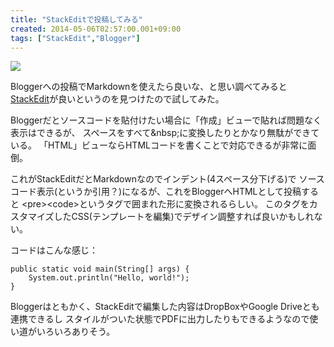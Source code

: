 ```yaml
---
title: "StackEditで投稿してみる"
created: 2014-05-06T02:57:00.001+09:00
tags: ["StackEdit","Blogger"]
---
```

[![](http://3.bp.blogspot.com/-mh9tel09olk/U2i7G93YPJI/AAAAAAAAMvQ/47PTRDs7jSg/s320/2014-05-06+14.00.42.png)](http://3.bp.blogspot.com/-mh9tel09olk/U2i7G93YPJI/AAAAAAAAMvQ/47PTRDs7jSg/s1600/2014-05-06+14.00.42.png)

Bloggerへの投稿でMarkdownを使えたら良いな、と思い調べてみると
[StackEdit](https://stackedit.io)が良いというのを見つけたので試してみた。

Bloggerだとソースコードを貼付けたい場合に「作成」ビューで貼れば問題なく表示はできるが、
スペースをすべて&amp;nbsp;に変換したりとかなり無駄ができている。
「HTML」ビューならHTMLコードを書くことで対応できるが非常に面倒。

これがStackEditだとMarkdownなのでインデント(4スペース分下げる)で
ソースコード表示(というか引用？)になるが、これをBloggerへHTMLとして投稿すると
&lt;pre&gt;&lt;code&gt;というタグで囲まれた形に変換されるらしい。
このタグをカスタマイズしたCSS(テンプレートを編集)でデザイン調整すれば良いかもしれない。

コードはこんな感じ：

    public static void main(String[] args) {
        System.out.println("Hello, world!");
    }

Bloggerはともかく、StackEditで編集した内容はDropBoxやGoogle Driveとも連携できるし
スタイルがついた状態でPDFに出力したりもできるようなので使い道がいろいろありそう。
